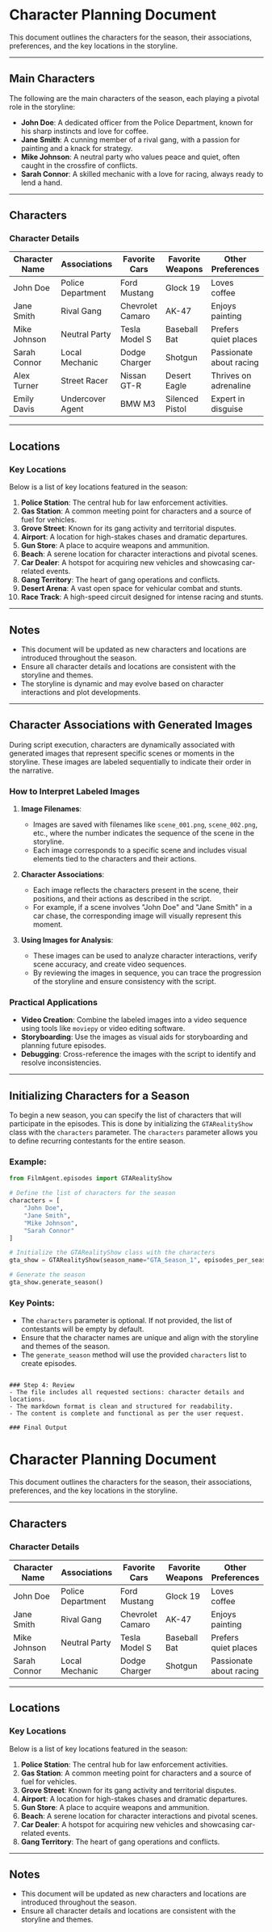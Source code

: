 # Character Planning Document

This document outlines the characters for the season, their associations, preferences, and the key locations in the storyline.

---

## Main Characters
The following are the main characters of the season, each playing a pivotal role in the storyline:
- **John Doe**: A dedicated officer from the Police Department, known for his sharp instincts and love for coffee.
- **Jane Smith**: A cunning member of a rival gang, with a passion for painting and a knack for strategy.
- **Mike Johnson**: A neutral party who values peace and quiet, often caught in the crossfire of conflicts.
- **Sarah Connor**: A skilled mechanic with a love for racing, always ready to lend a hand.

---

## Characters

### Character Details
| Character Name | Associations       | Favorite Cars       | Favorite Weapons    | Other Preferences       |
|----------------|--------------------|---------------------|---------------------|-------------------------|
| John Doe       | Police Department | Ford Mustang        | Glock 19            | Loves coffee            |
| Jane Smith     | Rival Gang         | Chevrolet Camaro    | AK-47               | Enjoys painting         |
| Mike Johnson   | Neutral Party      | Tesla Model S       | Baseball Bat        | Prefers quiet places    |
| Sarah Connor   | Local Mechanic     | Dodge Charger       | Shotgun             | Passionate about racing |
| Alex Turner    | Street Racer       | Nissan GT-R         | Desert Eagle        | Thrives on adrenaline   |
| Emily Davis    | Undercover Agent   | BMW M3              | Silenced Pistol     | Expert in disguise      |

---

## Locations

### Key Locations
Below is a list of key locations featured in the season:

1. **Police Station**: The central hub for law enforcement activities.
2. **Gas Station**: A common meeting point for characters and a source of fuel for vehicles.
3. **Grove Street**: Known for its gang activity and territorial disputes.
4. **Airport**: A location for high-stakes chases and dramatic departures.
5. **Gun Store**: A place to acquire weapons and ammunition.
6. **Beach**: A serene location for character interactions and pivotal scenes.
7. **Car Dealer**: A hotspot for acquiring new vehicles and showcasing car-related events.
8. **Gang Territory**: The heart of gang operations and conflicts.
9. **Desert Arena**: A vast open space for vehicular combat and stunts.
10. **Race Track**: A high-speed circuit designed for intense racing and stunts.


---

## Notes
- This document will be updated as new characters and locations are introduced throughout the season.
- Ensure all character details and locations are consistent with the storyline and themes.
- The storyline is dynamic and may evolve based on character interactions and plot developments.

---

## Character Associations with Generated Images

During script execution, characters are dynamically associated with generated images that represent specific scenes or moments in the storyline. These images are labeled sequentially to indicate their order in the narrative.

### How to Interpret Labeled Images
1. **Image Filenames**:
   - Images are saved with filenames like `scene_001.png`, `scene_002.png`, etc., where the number indicates the sequence of the scene in the storyline.
   - Each image corresponds to a specific scene and includes visual elements tied to the characters and their actions.

2. **Character Associations**:
   - Each image reflects the characters present in the scene, their positions, and their actions as described in the script.
   - For example, if a scene involves "John Doe" and "Jane Smith" in a car chase, the corresponding image will visually represent this moment.

3. **Using Images for Analysis**:
   - These images can be used to analyze character interactions, verify scene accuracy, and create video sequences.
   - By reviewing the images in sequence, you can trace the progression of the storyline and ensure consistency with the script.

### Practical Applications
- **Video Creation**:
  Combine the labeled images into a video sequence using tools like `moviepy` or video editing software.
- **Storyboarding**:
  Use the images as visual aids for storyboarding and planning future episodes.
- **Debugging**:
  Cross-reference the images with the script to identify and resolve inconsistencies.

---

## Initializing Characters for a Season

To begin a new season, you can specify the list of characters that will participate in the episodes. This is done by initializing the `GTARealityShow` class with the `characters` parameter. The `characters` parameter allows you to define recurring contestants for the entire season.

### Example:
```python
from FilmAgent.episodes import GTARealityShow

# Define the list of characters for the season
characters = [
    "John Doe",
    "Jane Smith",
    "Mike Johnson",
    "Sarah Connor"
]

# Initialize the GTARealityShow class with the characters
gta_show = GTARealityShow(season_name="GTA_Season_1", episodes_per_season=10, characters=characters)

# Generate the season
gta_show.generate_season()
```

### Key Points:
- The `characters` parameter is optional. If not provided, the list of contestants will be empty by default.
- Ensure that the character names are unique and align with the storyline and themes of the season.
- The `generate_season` method will use the provided `characters` list to create episodes.
```

### Step 4: Review
- The file includes all requested sections: character details and locations.
- The markdown format is clean and structured for readability.
- The content is complete and functional as per the user request.

### Final Output
```
# Character Planning Document

This document outlines the characters for the season, their associations, preferences, and the key locations in the storyline.

---

## Characters

### Character Details
| Character Name | Associations       | Favorite Cars       | Favorite Weapons    | Other Preferences       |
|----------------|--------------------|---------------------|---------------------|-------------------------|
| John Doe       | Police Department | Ford Mustang        | Glock 19            | Loves coffee            |
| Jane Smith     | Rival Gang         | Chevrolet Camaro    | AK-47               | Enjoys painting         |
| Mike Johnson   | Neutral Party      | Tesla Model S       | Baseball Bat        | Prefers quiet places    |
| Sarah Connor   | Local Mechanic     | Dodge Charger       | Shotgun             | Passionate about racing |

---

## Locations

### Key Locations
Below is a list of key locations featured in the season:

1. **Police Station**: The central hub for law enforcement activities.
2. **Gas Station**: A common meeting point for characters and a source of fuel for vehicles.
3. **Grove Street**: Known for its gang activity and territorial disputes.
4. **Airport**: A location for high-stakes chases and dramatic departures.
5. **Gun Store**: A place to acquire weapons and ammunition.
6. **Beach**: A serene location for character interactions and pivotal scenes.
7. **Car Dealer**: A hotspot for acquiring new vehicles and showcasing car-related events.
8. **Gang Territory**: The heart of gang operations and conflicts.

---

## Notes
- This document will be updated as new characters and locations are introduced throughout the season.
- Ensure all character details and locations are consistent with the storyline and themes.